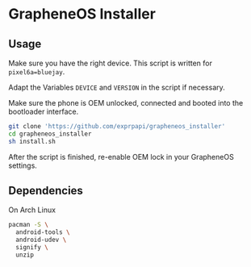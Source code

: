 # GrapheneOS Installer

## Usage

Make sure you have the right device.
This script is written for `pixel6a=bluejay`.

Adapt the Variables `DEVICE` and `VERSION` in the script if necessary.

Make sure the phone is OEM unlocked, connected and booted into the bootloader interface.

```bash
git clone 'https://github.com/exprpapi/grapheneos_installer'
cd grapheneos_installer
sh install.sh
```

After the script is finished, re-enable OEM lock in your GrapheneOS settings.

## Dependencies

On Arch Linux
```bash
pacman -S \
  android-tools \
  android-udev \
  signify \
  unzip
```
